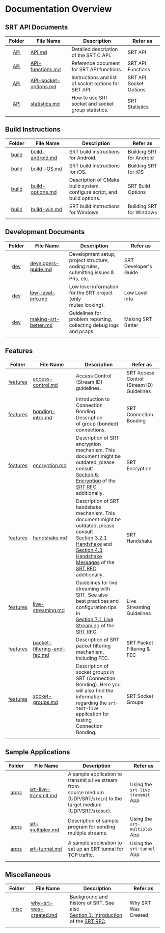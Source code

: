 # Documentation Overview

<!-- - [SRT API Documents](#srt-api-documents)
- [Build Instructions](#build-instructions)
- [Development Documents](#development-documents)
- [Features](#features)
- [Sample Applications](#sample-applications)
- [Miscellaneous](#miscellaneous) -->

## SRT API Documents

|            Folder             | File Name                                          | Description                                          | Refer as                      |
| :---------------------------: | -------------------------------------------------- | ---------------------------------------------------- | ----------------------------- |
|          [API](API/)          | [API.md](API/API.md)                               | Detailed description of the SRT C API.               | SRT API                       |
|          [API](API/)          | [API-functions.md](API/API-functions.md)           | Reference document for SRT API functions.            | SRT API Functions             |
|          [API](API/)          | [API-socket-options.md](API/API-socket-options.md) | Instructions and list of socket options for SRT API. | SRT API Socket Options        |
|          [API](API/)          | [statistics.md](API/statistics.md)                 | How to use SRT socket and socket group statistics.   | SRT Statistics                |
| <img width=100px height=1px/> | <img width=200px height=1px/>                      | <img width=500px height=1px/>                        | <img width=200px height=1px/> |

## Build Instructions

|            Folder             | File Name                                  | Description                                                  | Refer as                      |
| :---------------------------: | ------------------------------------------ | ------------------------------------------------------------ | ----------------------------- |
|        [build](build/)        | [build-android.md](build/build-android.md) | SRT build instructions for Android.                          | Building SRT for Android      |
|        [build](build/)        | [build-iOS.md](build/build-iOS.md)         | SRT build instructions for iOS.                              | Building SRT for iOS          |
|        [build](build/)        | [build-options.md](build/build-options.md) | Description of CMake build system, configure script, and<br />build options. | SRT Build Options             |
|        [build](build/)        | [build-win.md](build/build-win.md)         | SRT build instructions for Windows.                          | Building SRT for Windows      |
| <img width=100px height=1px/> | <img width=200px height=1px/>              | <img width=500px height=1px/>                                | <img width=200px height=1px/> |

## Development Documents

|            Folder             | File Name                                        | Description                                                  | Refer as                      |
| :---------------------------: | ------------------------------------------------ | ------------------------------------------------------------ | ----------------------------- |
|          [dev](dev/)          | [developers-guide.md](dev/developers-guide.md)   | Development setup, project structure, coding rules,<br />submitting issues & PRs, etc. | SRT Developer's Guide         |
|          [dev](dev/)          | [low-level-info.md](dev/low-level-info.md)       | Low level information for the SRT project (only<br />mutex locking). | Low Level Info                |
|          [dev](dev/)          | [making-srt-better.md](dev/making-srt-better.md) | Guidelines for problem reporting, collecting debug logs<br />and pcaps. | Making SRT Better             |
| <img width=100px height=1px/> | <img width=200px height=1px/>                    | <img width=500px height=1px/>                                | <img width=200px height=1px/> |

## Features

|            Folder             | File Name                                                    | Description                                                  | Refer as                                       |
| :---------------------------: | ------------------------------------------------------------ | ------------------------------------------------------------ | ---------------------------------------------- |
|     [features](features/)     | [access-control.md](features/access-control.md)              | Access Control (Stream ID) guidelines.                       | SRT Access Control<br />(Stream ID) Guidelines |
|     [features](features/)     | [bonding-intro.md](features/bonding-intro.md)                | Introduction to Connection Bonding. Description<br />of group (bonded) connections. | SRT Connection Bonding                         |
|     [features](features/)     | [encryption.md](features/encryption.md)                      | Description of SRT encryption mechanism. This<br />document might be outdated, please consult<br />[Section 6. Encryption](https://datatracker.ietf.org/doc/html/draft-sharabayko-srt-00#section-6) of the [SRT RFC](https://datatracker.ietf.org/doc/html/draft-sharabayko-srt-00) additionally. | SRT Encryption                                 |
|     [features](features/)     | [handshake.md](features/handshake.md)                        | Description of SRT handshake mechanism. This<br />document might be outdated, please consult<br />[Section 3.2.1 Handshake](https://datatracker.ietf.org/doc/html/draft-sharabayko-srt-00#section-3.2.1) and<br />[Section 4.3 Handshake Messages](https://datatracker.ietf.org/doc/html/draft-sharabayko-srt-00#section-4.3) of the<br />[SRT RFC](https://datatracker.ietf.org/doc/html/draft-sharabayko-srt-00) additionally. | SRT Handshake                                  |
|     [features](features/)     | [live-streaming.md](features/live-streaming.md)              | Guidelines for live streaming with SRT. See also<br />best practices and configuration tips in<br />[Section 7.1 Live Streaming](https://datatracker.ietf.org/doc/html/draft-sharabayko-srt-00#section-7.1) of the [SRT RFC](https://datatracker.ietf.org/doc/html/draft-sharabayko-srt-00). | Live Streaming<br />Guidelines                 |
|     [features](features/)     | [packet-filtering-and-fec.md](features/packet-filtering-and-fec.md) | Description of SRT packet filtering mechanism,<br />including FEC. | SRT Packet<br />Filtering & FEC                |
|     [features](features/)     | [socket-groups.md](features/socket-groups.md)                | Description of socket groups in SRT (Connection<br />Bonding). Here you will also find the information<br />regarding the `srt-test-live` application for testing<br />Connection Bonding. | SRT Socket Groups                              |
| <img width=100px height=1px/> | <img width=200px height=1px/>                                | <img width=500px height=1px/>                                | <img width=200px height=1px/>                  |

## Sample Applications

|            Folder             | File Name                                         | Description                                                  | Refer as                               |
| :---------------------------: | ------------------------------------------------- | ------------------------------------------------------------ | -------------------------------------- |
|         [apps](apps/)         | [srt-live-transmit.md](apps/srt-live-transmit.md) | A sample application to transmit a live stream from<br />source medium (UDP/SRT/`stdin`) to the target medium<br />(UDP/SRT/`stdout`). | Using the<br />`srt-live-transmit` App |
|         [apps](apps/)         | [srt-multiplex.md](apps/srt-multiplex.md)         | Description of sample program for sending multiple streams.  | Using the<br />`srt-multiplex` App     |
|         [apps](apps/)         | [srt-tunnel.md](apps/srt-tunnel.md)               | A sample application to set up an SRT tunnel for TCP traffic. | Using the<br />`srt-tunnel` App        |
| <img width=100px height=1px/> | <img width=200px height=1px/>                     | <img width=500px height=1px/>                                | <img width=200px height=1px/>          |

## Miscellaneous

|            Folder             | File Name                                             | Description                                                  | Refer as                      |
| :---------------------------: | ----------------------------------------------------- | ------------------------------------------------------------ | ----------------------------- |
|         [misc](misc/)         | [why-srt-was-created.md](misc/why-srt-was-created.md) | Background and history of SRT. See also<br />[Section 1. Introduction](https://datatracker.ietf.org/doc/html/draft-sharabayko-srt-00#section-1) of the [SRT RFC](https://datatracker.ietf.org/doc/html/draft-sharabayko-srt-00). | Why SRT Was Created           |
| <img width=100px height=1px/> | <img width=200px height=1px/>                         | <img width=500px height=1px/>                                | <img width=200px height=1px/> |

